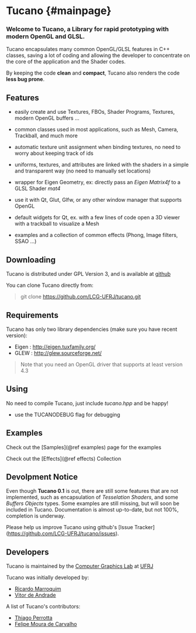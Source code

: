 Tucano                         {#mainpage}
======

### Welcome to Tucano, a Library for rapid prototyping with modern OpenGL and GLSL.

Tucano encapsulates many common OpenGL/GLSL features in C++ classes, saving a lot of coding and allowing the developer to concentrate on the core of the application and the Shader codes.

By keeping the code **clean** and **compact**, Tucano also renders the code **less bug prone**.

## Features

* easily create and use Textures, FBOs, Shader Programs, Textures, modern OpenGL buffers ...

* common classes used in most applications, such as Mesh, Camera, Trackball, and much more

* automatic texture unit assignment when binding textures, no need to worry about keeping track of ids

* uniforms, textures, and attributes are linked with the shaders in a simple and transparent way (no need to manually set locations)

* wrapper for Eigen Geometry, ex: directly pass an *Eigen Matrix4f* to a GLSL Shader *mat4*

* use it with Qt, Glut, Glfw, or any other window manager that supports OpenGL

* default widgets for Qt, ex. with a few lines of code open a 3D viewer with a trackball to visualize a Mesh

* examples and a collection of common effects (Phong, Image filters, SSAO ...)

## Downloading

Tucano is distributed under GPL Version 3,
and is available at [github](https://github.com/LCG-UFRJ/tucano)

You can clone Tucano directly from:

> git clone https://github.com/LCG-UFRJ/tucano.git

## Requirements

Tucano has only two library dependencies (make sure you have recent version):

* Eigen : http://eigen.tuxfamily.org/
* GLEW : http://glew.sourceforge.net/
  
> Note that you need an OpenGL driver that supports at least version 4.3

## Using

No need to compile Tucano, just include *tucano.hpp* and be happy!

* use the TUCANODEBUG flag for debugging

## Examples

Check out the [Samples](@ref examples) page for the examples

Check out the [Effects](@ref effects) Collection

## Devolpment Notice

Even though **Tucano 0.1** is out, there are still some features that are not implemented, such as encapsulation of 
*Tesselation Shaders*, and some *Buffers Objects* types. Some examples are still missing, but will soon be included
in Tucano. Documentation is almost up-to-date, but not 100%, completion is underway.

Please help us improve Tucano using github's [Issue Tracker] (https://github.com/LCG-UFRJ/tucano/issues).


## Developers

Tucano is maintained by the [Computer Graphics Lab](http://www.lcg.ufrj.br) at [UFRJ](http://www.ufrj.br)

Tucano was initially developed by:

- [Ricardo Marroquim](http://www.lcg.ufrj.br/Members/ricardo)
- [Vitor de Andrade](http://www.lcg.ufrj.br/Members/vitorandrade)

A list of Tucano's contributors:

- [Thiago Perrotta](http://www.lcg.ufrj.br/Members/thiago)
- [Felipe Moura de Carvalho](http://www.lcg.ufrj.br/Members/fmc)